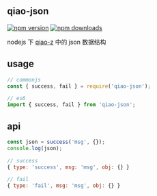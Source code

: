 ## qiao-json

[![npm version](https://img.shields.io/npm/v/qiao-json.svg?style=flat-square)](https://www.npmjs.org/package/qiao-json)
[![npm downloads](https://img.shields.io/npm/dm/qiao-json.svg?style=flat-square)](https://npm-stat.com/charts.html?package=qiao-json)

nodejs 下 [qiao-z](https://code.insistime.com/qiao-z#/) 中的 json 数据结构

## usage

```javascript
// commonjs
const { success, fail } = require('qiao-json');

// es6
import { success, fail } from 'qiao-json';
```

## api

```javascript
const json = success('msg', {});
console.log(json);

// success
{ type: 'success', msg: 'msg', obj: {} }

// fail
{ type: 'fail', msg: 'msg', obj: {} }
```
